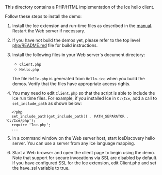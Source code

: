 This directory contains a PHP/HTML implementation of the Ice hello
client.

Follow these steps to install the demo:

1) Install the Ice extension and run-time files as described in the
   [manual](1). Restart the Web server if necessary.

2) If you have not build the demos yet, please refer to the top level
   [php/README.md](../../README.md) file for build instructions.

3) Install the following files in your Web server's document
   directory:

   * `Client.php`
   * `Hello.php`

   The file `Hello.php` is generated from `Hello.ice` when you build
   the demos. Verify that the files have appropriate access rights.

4) You may need to edit `Client.php` so that the script is able to
   include the Ice run time files. For example, if you installed Ice
   in `C:\Ice`, add a call to `set_include_path` as shown below:
```
   <?php
   set_include_path(get_include_path() . PATH_SEPARATOR . 'C:/Ice/php');
   require 'Ice.php';
   ...
```

5) In a command window on the Web server host, start IceDiscovery hello
   server. You can use a server from any Ice language mapping.

6) Start a Web browser and open the client page to begin using the
   demo. Note that support for secure invocations via SSL are disabled
   by default. If you have configured SSL for the Ice extension, edit
   Client.php and set the have_ssl variable to true.

[1]: https://doc.zeroc.com/display/Ice37/Using+the+Linux+Binary+Distributions#UsingtheLinuxBinaryDistributions-PHP